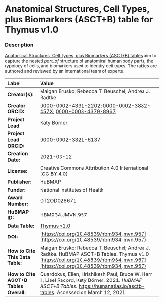 # Anatomical Structures, Cell Types, plus Biomarkers (ASCT+B) table for Thymus v1.0

### Description
[Anatomical Structures, Cell Types, plus Biomarkers (ASCT+B) tables](https://humanatlas.io/asctb-tables) aim to capture the nested *part_of* structure of anatomical human body parts, the typology of cells, and biomarkers used to identify cell types. The tables are authored and reviewed by an international team of experts.

| Label | Value |
| :------------- |:-------------|
| **Creator(s):** | Maigan Brusko; Rebecca T. Beuschel; Andrea J. Radtke |
| **Creator ORCID:** | [0000-0002-4331-2202](https://orcid.org/0000-0002-4331-2202); [0000-0002-3882-457X](https://orcid.org/0000-0002-3882-457X); [0000-0003-4379-8967](https://orcid.org/0000-0003-4379-8967) |
| **Project Lead:** | Katy B&ouml;rner |
| **Project Lead ORCID:** | [0000-0002-3321-6137](https://orcid.org/0000-0002-3321-6137) |
| **Creation Date:** | 2021-03-12 |
| **License:** | Creative Commons Attribution 4.0 International ([CC BY 4.0](https://creativecommons.org/licenses/by/4.0/)) |
| **Publisher:** | HuBMAP |
| **Funder:** | National Institutes of Health |
| **Award Number:** | OT2OD026671 |
| **HuBMAP ID:** | HBM934.JMVN.957 |
| **Data Table:** | [Thymus v1.0](https://hubmapconsortium.github.io/ccf-releases/v1.0/asct-b/ASCT-B_VH_Thymus.csv) |
| **DOI:** | [https://doi.org/10.48539/hbm934.jmvn.957](https://doi.org/10.48539/hbm934.jmvn.957) |
| **How to Cite This Data Table:** | Maigan Brusko; Rebecca T. Beuschel; Andrea J. Radtke. HuBMAP ASCT+B Tables. Thymus v1.0 [https://doi.org/10.48539/hbm934.jmvn.957](https://doi.org/10.48539/hbm934.jmvn.957) |
| **How to Cite ASCT+B Tables Overall:** | Quardokus, Ellen, Hrishikesh Paul, Bruce W. Herr II, Lisel Record, Katy B&ouml;rner. 2021. *HuBMAP ASCT+B Tables*. https://humanatlas.io/asctb-tables. Accessed on March 12, 2021. |